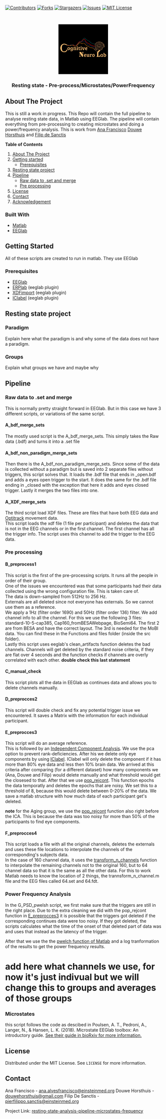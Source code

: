 [![Contributors][contributors-shield]][contributors-url]
[![Forks][forks-shield]][forks-url]
[![Stargazers][stars-shield]][stars-url]
[![Issues][issues-shield]][issues-url]
[![MIT License][license-shield]][license-url]




<br />
<p align="center">
  <a href="https://github.com/CognitiveNeuroLab/resting-state-analysis-pipeline-microstates-frequency/">
    <img src="images/logo.jpeg" alt="Logo" width="160" height="160">
  </a> 

<h3 align="center">Resting state - Pre-process/Microstates/PowerFrequency</h1>

## About The Project

This is still a work in progress. This Repo will contain the full pipeline to analyse resting state data, in Matlab using EEGlab. The pipeline will contain everything from pre-processing to creating microstates and doing a power/frequency analysis. This  is work from [Ana Francisco](https://github.com/anafrancisco) [Douwe Horsthuis](https://github.com/DouweHorsthuis) and [Filip de Sanctis](https://github.com/pdesanctis) 




**Table of Contents**
1. [About The Project](#about-the-project)  
2. [Getting started](#getting-started)
    - [Prerequisites](#prerequisites)  
3. [Resting state project](#resting-state-project)
3. [Pipeline](#pipeline)  
    - [Raw data to .set and merge](#raw-data-to-.set-and-merge)
    - [Pre processing](#pre-processing)  
3. [License](#license)
3. [Contact](#contact)
3. [Acknowledgement](#acknowledgement)



### Built With

* [Matlab](https://www.mathworks.com/)
* [EEGlab](https://sccn.ucsd.edu/eeglab/index.php)


## Getting Started

All of these scripts are created to run in matlab. They use EEGlab 

### Prerequisites

* [EEGlab](https://sccn.ucsd.edu/eeglab/index.php)
* [ERPlab](https://erpinfo.org/erplab) (eeglab plugin)
* [XDFimport](http://sccn.ucsd.edu/eeglab/plugins/xdfimport1.14.zip) (eeglab plugin)
* [IClabel](https://github.com/sccn/ICLabel) (eeglab plugin)

## Resting state project
### Paradigm
Explain here what the paradigm is and why some of the data does not have a paradigm. 

### Groups  
Explain what groups we have and maybe why

## Pipeline

### Raw data to .set and merge
This is normally pretty straight forward in EEGlab. But in this case we have 3 different scripts, or variations of the same script.  

#### A_bdf_merge_sets
The mostly used script is the A_bdf_merge_sets. This simply takes the Raw data (.bdf) and turns it into a .set file  

#### A_bdf_non_paradigm_merge_sets
Then there is the A_bdf_non_paradigm_merge_sets. Since some of the data is collected without a paradigm but is saved into 2 separate files without triggers, this script solves that. It loads the .bdf file that ends in _open.bdf and adds a eyes open trigger to the start. It does the same for the .bdf file ending in _closed with the exception that here it adds and eyes closed trigger. 
Lastly it merges the two files into one.  

#### A_XDF_merge_sets
The third script load XDF files. These are files that have both EEG data and [Optitrack](https://optitrack.com/) movement data.  
This script loads the xdf file (1 file per participant) and deletes the data that is not in the EEG channels or in the first channel.
The first channel has all the trigger info. The script uses this channel to add the trigger to the EEG data.  

### Pre processing
#### B_preprocess1
This script is the first of the pre-processing scripts. It runs all the people in order of their group.  
One of the issues we encountered was that some participants had their data collected using the wrong configuration file. This is taken care of.  
The data is down-sampled from 512Hz to 256 Hz.  
Externals are all deleted since not everyone has externals. So we cannot use them as a reference.  
We apply a 1Hz (filter order 1690) and 50Hz (filter order 136) filter.
We add channel info to all the channel. For this we use the following 3 files: standard-10-5-cap385, Cap160_fromBESAWebpage, BioSemi64. The first 2 are from BESA and have the correct layout. The 3rd is needed for the MoBI data. You can find these in the Functions and files folder (inside the src folder).  
Lastly this script uses eeglab's clean_artifacts function deletes the bad channels. Channels will get deleted by the standard noise criteria, if they are flat over 4 seconds and the function checks if channels are overly correlated with each other. **double check this last statement**

#### C_manual_check
This script plots all the data in EEGlab as continues data and allows you to delete channels manually. 

#### D_preprocces2
This script will double check and fix any potential trigger issue we encountered. It saves a Matrix with the information for each individual participant. 

#### E_preprocces3
This script will do an average reference.  
This is followed by an [Independent Component Analysis](https://eeglab.org/tutorials/06_RejectArtifacts/RunICA.html). We use the pca option to prevent rank-deficiencies.
After his we delete only eye components by using [IClabel](https://github.com/sccn/ICLabel). IClabel will only delete the component if it has more than 80% eye data and less then 10% brain data. We arrived at this criteria after comparing (for a different dataset) how many components we (Ana, Douwe and Filip) would delete manually and what threshold would get the closesed to that.
After that we use [pop_rejcont](https://github.com/wojzaremba/active-delays/blob/master/external_tools/eeglab11_0_4_3b/functions/popfunc/pop_rejcont.m). This function epochs the data temporatly and deletes the epochs that are noisy. We set this to a threshold of 8, because this would delete between 0-20% of the data. We save a matlab structure with how much data of each participant get's deleted. 

**note** for the Aging group, we use the [pop_rejcont](https://github.com/wojzaremba/active-delays/blob/master/external_tools/eeglab11_0_4_3b/functions/popfunc/pop_rejcont.m) function also right before the ICA. This is because the data was too noisy for more than 50% of the participants to find eye components. 

#### F_preprocces4
This script loads a file with all the original channels, deletes the externals and uses these file locations to interpolate the channels of the corresponding's subjects data.  
In the case of 160 channel data, it uses the [transform_n_channels](https://github.com/CognitiveNeuroLab/Interpolating_160ch_to_64ch_eeglab) function to interpolate the remaining channels not to the original 160, but to 64 channel data so that it is the same as all the other data. For this to work Matlab needs to know the location of 2 things, the trannsform_n_channel.m file and the EEG files called 64.set and 64.fdt.

### Power Frequency Analysis
In the G_PSD_pwelsh script, we first make sure that the triggers are still in the right place. Due to the extra cleaning we did with the pop_rejcont function in [E_preprocces3](#e_preprocces3) it is possible that the triggers got deleted if the corresponding continues data were too noisy. If they got deleted, the scripts calculates what the time of the onset of that deleted part of data was and uses that instead as the latency of the trigger. 

After that we use the the [pwelch function of Matlab](https://www.mathworks.com/help/signal/ref/pwelch.html) and a log tranformation of the results to get the power frequency results.  

# add here what channels we use, for now it's just indivual but we will change this to groups and averages of those groups

### Microstates
this script follows the code as descibed in Poulsen, A. T., Pedroni, A., Langer, N., & Hansen, L. K. (2018). Microstate EEGlab toolbox: An introductory guide. [See their guide in bioRxiv for more information.](https://www.biorxiv.org/content/10.1101/289850v1)



## License

Distributed under the MIT License. See `LICENSE` for more information.



## Contact
Ana Francisco    - ana.alvesfrancisco@einsteinmed.org
Douwe Horsthuis  - douwehorsthuis@gmail.com
Filip De Sanctis - pierfilippo.sanctis@einsteinmed.org


Project Link: [resting-state-analysis-pipeline-microstates-frequency](https://github.com/CognitiveNeuroLab/resting-state-analysis-pipeline-microstates-frequency)



[contributors-shield]: https://img.shields.io/github/contributors/CognitiveNeuroLab/resting-state-analysis-pipeline-microstates-frequency.svg?style=for-the-badge
[contributors-url]: https://github.com/CognitiveNeuroLab/resting-state-analysis-pipeline-microstates-frequency/graphs/contributors
[forks-shield]: https://img.shields.io/github/forks/CognitiveNeuroLab/resting-state-analysis-pipeline-microstates-frequency.svg?style=for-the-badge
[forks-url]: https://github.com/CognitiveNeuroLab/resting-state-analysis-pipeline-microstates-frequency/network/members
[stars-shield]: https://img.shields.io/github/stars/CognitiveNeuroLab/resting-state-analysis-pipeline-microstates-frequency.svg?style=for-the-badge
[stars-url]: https://github.com/CognitiveNeuroLab/resting-state-analysis-pipeline-microstates-frequency/stargazers
[issues-shield]: https://img.shields.io/github/issues/CognitiveNeuroLab/resting-state-analysis-pipeline-microstates-frequency.svg?style=for-the-badge
[issues-url]: https://github.com/CognitiveNeuroLab/resting-state-analysis-pipeline-microstates-frequency/issues
[license-shield]: https://img.shields.io/github/license/CognitiveNeuroLab/resting-state-analysis-pipeline-microstates-frequency.svg?style=for-the-badge
[license-url]: https://github.com/CognitiveNeuroLab/resting-state-analysis-pipeline-microstates-frequency/blob/master/LICENSE.txt

